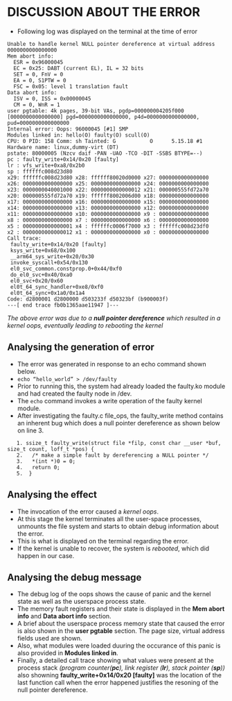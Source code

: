 # DISCUSSION ABOUT THE ERROR
- Following log was displayed on the terminal at the time of error
```
Unable to handle kernel NULL pointer dereference at virtual address 0000000000000000
Mem abort info:
  ESR = 0x96000045
  EC = 0x25: DABT (current EL), IL = 32 bits
  SET = 0, FnV = 0
  EA = 0, S1PTW = 0
  FSC = 0x05: level 1 translation fault
Data abort info:
  ISV = 0, ISS = 0x00000045
  CM = 0, WnR = 1
user pgtable: 4k pages, 39-bit VAs, pgdp=000000004205f000
[0000000000000000] pgd=0000000000000000, p4d=0000000000000000, pud=0000000000000000
Internal error: Oops: 96000045 [#1] SMP
Modules linked in: hello(O) faulty(O) scull(O)
CPU: 0 PID: 158 Comm: sh Tainted: G           O      5.15.18 #1
Hardware name: linux,dummy-virt (DT)
pstate: 80000005 (Nzcv daif -PAN -UAO -TCO -DIT -SSBS BTYPE=--)
pc : faulty_write+0x14/0x20 [faulty]
lr : vfs_write+0xa8/0x2b0
sp : ffffffc008d23d80
x29: ffffffc008d23d80 x28: ffffff80020d0000 x27: 0000000000000000
x26: 0000000000000000 x25: 0000000000000000 x24: 0000000000000000
x23: 0000000040001000 x22: 0000000000000012 x21: 000000555fd72a70
x20: 000000555fd72a70 x19: ffffff8002006d00 x18: 0000000000000000
x17: 0000000000000000 x16: 0000000000000000 x15: 0000000000000000
x14: 0000000000000000 x13: 0000000000000000 x12: 0000000000000000
x11: 0000000000000000 x10: 0000000000000000 x9 : 0000000000000000
x8 : 0000000000000000 x7 : 0000000000000000 x6 : 0000000000000000
x5 : 0000000000000001 x4 : ffffffc0006f7000 x3 : ffffffc008d23df0
x2 : 0000000000000012 x1 : 0000000000000000 x0 : 0000000000000000
Call trace:
 faulty_write+0x14/0x20 [faulty]
 ksys_write+0x68/0x100
 __arm64_sys_write+0x20/0x30
 invoke_syscall+0x54/0x130
 el0_svc_common.constprop.0+0x44/0xf0
 do_el0_svc+0x40/0xa0
 el0_svc+0x20/0x60
 el0t_64_sync_handler+0xe8/0xf0
 el0t_64_sync+0x1a0/0x1a4
Code: d2800001 d2800000 d503233f d50323bf (b900003f) 
---[ end trace fb0b1365aae11947 ]---
```

_The above error was due to a **null pointer dereference** which resulted in a kernel oops, eventually leading to rebooting the kernel_

## Analysing the generation of error
- The error was generated in response to an echo command shown below.
- ```echo “hello_world” > /dev/faulty```
- Prior to running this, the system had already loaded the faulty.ko module and had created the faulty node in /dev.
- The ```echo``` command invokes a write operation of the faulty kernel module.
- After investigating the faulty.c file_ops, the faulty_write method contains an inherent bug which does a null pointer dereference as shown below on line 3.
```
   1. ssize_t faulty_write(struct file *filp, const char __user *buf, size_t count, loff_t *pos) {
   2.   /* make a simple fault by dereferencing a NULL pointer */
   3.   *(int *)0 = 0;
   4.   return 0;
   5.  }
```  

## Analysing the effect
- The invocation of the error caused a _kernel oops_. 
- At this stage the kernel terminates all the user-space processes, unmounts the file system and starts to obtain debug information about the error.
- This is what is displayed on the terminal regarding the error.
- If the kernel is unable to recover, the system is _rebooted_, which did happen in our case.

## Analysing the debug message
- The debug log of the oops shows the cause of panic and the kernel state as well as the userspace process state.
- The memory fault registers and their state is displayed in the **Mem abort info** and  **Data abort info** section.
- A brief about the userspace process memory state that caused the error is also shown in the **user pgtable** section. The page size, virtual address fields used are shown.
- Also, what modules were loaded duuring the occurance of this panic is also provided in **Modules linked in**.
- Finally, a detailed call trace showing what values were present at the process stack _(program counter(**pc**), link register (**lr**), stack pointer (**sp**))_ also showning **faulty_write+0x14/0x20 [faulty]** was the location of the last function call when the error happened justifies the resoning of the null pointer dereference.


